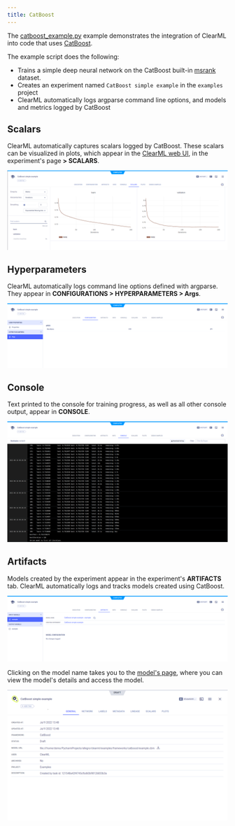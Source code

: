 ```yaml
---
title: CatBoost
---
```


The [catboost_example.py](https://github.com/allegroai/clearml/blob/master/examples/frameworks/catboost/catboost_example.py) 
example demonstrates the integration of ClearML into code that uses [CatBoost](https://catboost.ai).

The example script does the following:
* Trains a simple deep neural network on the CatBoost built-in [msrank](https://catboost.ai/en/docs/concepts/python-reference_datasets_msrank) 
  dataset.
* Creates an experiment named `CatBoost simple example` in the `examples` project
* ClearML automatically logs argparse command line options, and models and metrics logged by CatBoost

## Scalars
ClearML automatically captures scalars logged by CatBoost. These scalars can be visualized in plots, which appear in the 
[ClearML web UI](../../../webapp/webapp_overview.md), in the experiment's page **> SCALARS**.

![Experiment scalars](../../../img/examples_catboost_scalars.png)

## Hyperparameters
ClearML automatically logs command line options defined with argparse. They appear in **CONFIGURATIONS > HYPERPARAMETERS > Args**.

![Experiment hyperparameters](../../../img/examples_catboost_configurations.png)

## Console
Text printed to the console for training progress, as well as all other console output, appear in **CONSOLE**.

![Experiment console](../../../img/examples_catboost_console.png)

## Artifacts
Models created by the experiment appear in the experiment's **ARTIFACTS** tab. ClearML automatically logs and tracks 
models created using CatBoost.

![Experiment artifacts](../../../img/examples_catboost_artifacts.png)

Clicking on the model name takes you to the [model's page](../../../webapp/webapp_model_viewing.md), where you can view 
the model's details and access the model.

![Model page](../../../img/examples_catboost_model.png)

